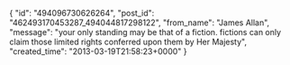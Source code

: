  {
   "id": "494096730626264",
   "post_id": "462493170453287_494044817298122",
   "from_name": "James Allan",
   "message": "your only standing may be that of a fiction.  fictions can only claim those limited rights conferred upon them by Her Majesty",
   "created_time": "2013-03-19T21:58:23+0000"
 }
